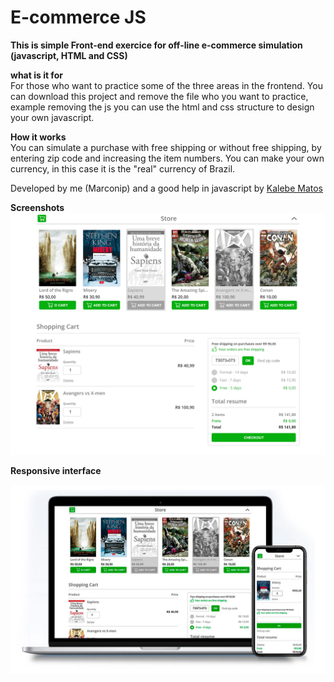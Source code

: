 # E-commerce JS

<strong>This is simple Front-end exercice for off-line e-commerce simulation (javascript, HTML and CSS)</strong>

<strong>what is it for</strong><br/>
For those who want to practice some of the three areas in the frontend.
You can download this project and remove the file who you want to practice, example removing the js you can use the html and css structure to design your own javascript.

<strong>How it works</strong><br/>
You can simulate a purchase with free shipping or without free shipping, by entering zip code and increasing the item numbers. You can make your own currency, in this case it is the "real" currency of Brazil.

Developed by me (Marconip) and a good help in javascript by <a href="https://github.com/KalebeMatos">Kalebe Matos</a>

<b>Screenshots</b>
![screenshots](https://raw.githubusercontent.com/marconip/e-commerce-js/master/img/desktop-free-shipping.png)

<b>Responsive interface</b>

![screenshots](https://raw.githubusercontent.com/marconip/e-commerce-js/master/img/responsive.jpg)



